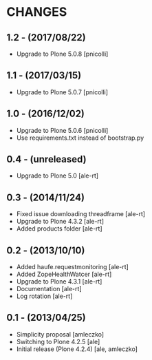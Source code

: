 CHANGES
=======

1.2 - (2017/08/22)
------------------

- Upgrade to Plone 5.0.8 [pnicolli]


1.1 - (2017/03/15)
------------------

- Upgrade to Plone 5.0.7 [pnicolli]


1.0 - (2016/12/02)
------------------

- Upgrade to Plone 5.0.6 [pnicolli]
- Use requirements.txt instead of bootstrap.py

0.4 - (unreleased)
------------------
- Upgrade to Plone 5.0
  [ale-rt]

0.3 - (2014/11/24)
------------------
- Fixed issue downloading threadframe [ale-rt]
- Upgrade to Plone 4.3.2 [ale-rt]
- Added products folder [ale-rt]

0.2 - (2013/10/10)
------------------
- Added haufe.requestmonitoring [ale-rt]
- Added ZopeHealthWatcer [ale-rt]
- Upgrade to Plone 4.3.1 [ale-rt]
- Documentation [ale-rt]
- Log rotation [ale-rt]


0.1 - (2013/04/25)
------------------

 * Simplicity proposal [amleczko]
 * Switching to Plone 4.2.5 [ale]
 * Initial release (Plone 4.2.4) [ale, amleczko]
